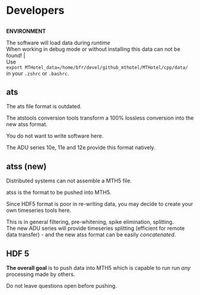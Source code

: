 # Developers

##

**ENVIRONMENT**

The software will load data during *runtime* <br>
When working in debug mode or without installing this data can not be found! |<br>
Use <br> `export MTHotel_data=/home/bfr/devel/github_mthotel/MTHotel/cpp/data/` <br> in your `.zshrc` or `.bashrc`.

## ats

The ats file format is outdated.

The atstools conversion tools transform a 100% lossless conversion into the new atss format.

You do not want to write software here.

The ADU series 10e, 11e and 12e provide this format natively.

## atss (new)

Distributed systems can not assemble a MTH5 file.

atss is the format to be pushed into MTH5.

Since HDF5 format is poor in re-writing data, you may decide to create your own timeseries tools here.

This is in general filtering, pre-whitening, spike elimination, splitting. <br>
The new ADU series will provide timeseries splitting (efficient for remote data transfer) - and the new atss format can be easily *concatenated*. 

## HDF 5

**The overall goal** is to push data into MTH5 which is capable to run run *any* processing made by others.

Do not leave questions open before pushing.

